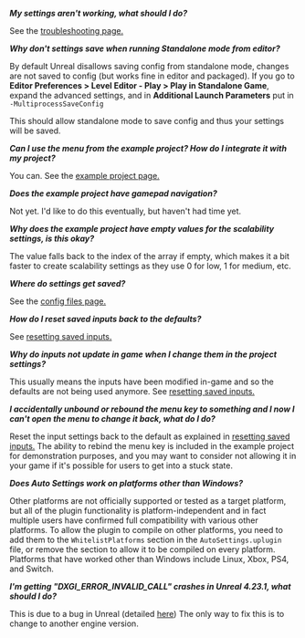 ***My settings aren't working, what should I do?***

See the [troubleshooting page.](/troubleshooting/)

***Why don't settings save when running Standalone mode from editor?*** 

By default Unreal disallows saving config from standalone mode, changes are not saved to config (but works fine in editor and packaged). If you go to **Editor Preferences > Level Editor - Play > Play in Standalone Game**, expand the advanced settings, and in **Additional Launch Parameters** put in `-MultiprocessSaveConfig`

This should allow standalone mode to save config and thus your settings will be saved.

***Can I use the menu from the example project? How do I integrate it with my project?***

You can. See the [example project page.](/example-project/#migrating-assets-from-the-example-project)

***Does the example project have gamepad navigation?***

Not yet. I'd like to do this eventually, but haven't had time yet.

***Why does the example project have empty values for the scalability settings, is this okay?***

The value falls back to the index of the array if empty, which makes it a bit faster to create scalability settings as they use 0 for low, 1 for medium, etc.

***Where do settings get saved?***

See the [config files page.](/config-files/)

***How do I reset saved inputs back to the defaults?***

See [resetting saved inputs.](/input-binding/#resetting-saved-inputs)

***Why do inputs not update in game when I change them in the project settings?***

This usually means the inputs have been modified in-game and so the defaults are not being used anymore. See [resetting saved inputs.](/input-binding/#resetting-saved-inputs)

***I accidentally unbound or rebound the menu key to something and I now I can't open the menu to change it back, what do I do?***

Reset the input settings back to the default as explained in [resetting saved inputs.](/input-binding/#resetting-saved-inputs)
The ability to rebind the menu key is included in the example project for demonstration purposes, and you may want to consider not allowing it in your game if it's possible for users to get into a stuck state.

***Does Auto Settings work on platforms other than Windows?***

Other platforms are not officially supported or tested as a target platform, but all of the plugin functionality is platform-independent and in fact multiple users have confirmed full compatibility with various other platforms.
To allow the plugin to compile on other platforms, you need to add them to the `WhitelistPlatforms` section in the `AutoSettings.uplugin` file, or remove the section to allow it to be compiled on every platform.
Platforms that have worked other than Windows include Linux, Xbox, PS4, and Switch.

***I'm getting "DXGI_ERROR_INVALID_CALL" crashes in Unreal 4.23.1, what should I do?***

This is due to a bug in Unreal (detailed [here](https://issues.unrealengine.com/issue/UE-81742))
The only way to fix this is to change to another engine version.